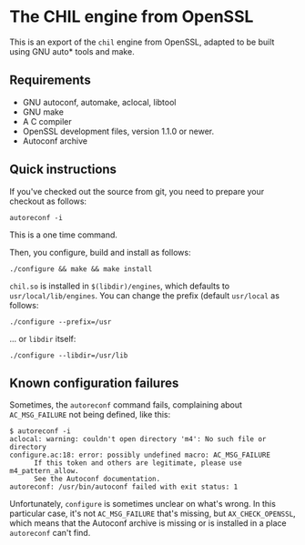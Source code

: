 The CHIL engine from OpenSSL
============================

This is an export of the `chil` engine from OpenSSL, adapted to be
built using GNU auto* tools and make.

Requirements
------------

- GNU autoconf, automake, aclocal, libtool
- GNU make
- A C compiler
- OpenSSL development files, version 1.1.0 or newer.
- Autoconf archive

Quick instructions
------------------

If you've checked out the source from git, you need to prepare your
checkout as follows:

    autoreconf -i

This is a one time command.

Then, you configure, build and install as follows:

    ./configure && make && make install

`chil.so` is installed in `$(libdir)/engines`, which defaults to
`usr/local/lib/engines`.  You can change the prefix (default
`usr/local` as follows:

    ./configure --prefix=/usr

... or `libdir` itself:

    ./configure --libdir=/usr/lib

Known configuration failures
----------------------------

Sometimes, the `autoreconf` command fails, complaining about
`AC_MSG_FAILURE` not being defined, like this:

    $ autoreconf -i
    aclocal: warning: couldn't open directory 'm4': No such file or directory
    configure.ac:18: error: possibly undefined macro: AC_MSG_FAILURE
          If this token and others are legitimate, please use m4_pattern_allow.
          See the Autoconf documentation.
    autoreconf: /usr/bin/autoconf failed with exit status: 1

Unfortunately, `configure` is sometimes unclear on what's wrong.  In
this particular case, it's not `AC_MSG_FAILURE` that's missing, but
`AX_CHECK_OPENSSL`, which means that the Autoconf archive is missing
or is installed in a place `autoreconf` can't find.
